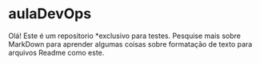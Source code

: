 # aulaDevOps

Olá! Este é um repositorio *exclusivo para testes. Pesquise mais sobre MarkDown para aprender algumas coisas sobre 
formatação de texto para arquivos Readme como este.